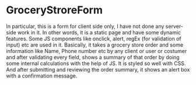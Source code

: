 # GroceryStroreForm

In particular, this is a form for client side only, I have not done any server-side work in it. In other words, it is a static page and have some dynamic features. Some JS components like onclick, alert, regEx (for validation of input) etc are used in it. Basically, it takes a grocery store order and some information like Name, Phone number etc by any client or user or costumer and after validating every field, shows a summary of that order by doing some internal calculations with the help of JS. It is styled so well with CSS.
And after submitting and reviewing the order summary, it shows an alert box with a confirmation message.
